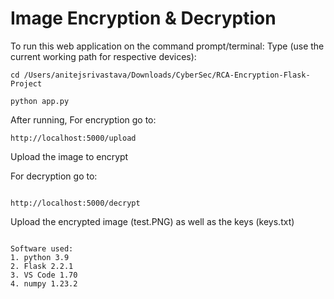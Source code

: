 # Image Encryption & Decryption
To run this web application on the command prompt/terminal:
Type (use the current working path for respective devices):
```
cd /Users/anitejsrivastava/Downloads/CyberSec/RCA-Encryption-Flask-Project

python app.py

```
After running,
For encryption go to:
```
http://localhost:5000/upload

```
Upload the image to encrypt

For decryption go to:
```

http://localhost:5000/decrypt

```
Upload the encrypted image (test.PNG) as well as the keys (keys.txt)

```

Software used:
1. python 3.9
2. Flask 2.2.1
3. VS Code 1.70
4. numpy 1.23.2
